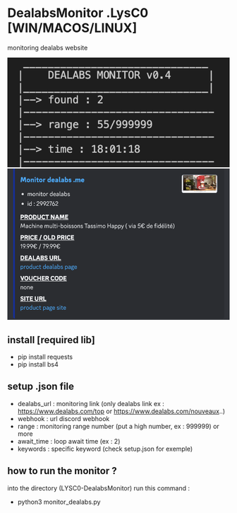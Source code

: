 # DealabsMonitor .LysC0 [WIN/MACOS/LINUX]

monitoring dealabs website

![info](img/info.png)
![info](img/webhook.png)

## install [required lib]

- pip install requests
- pip install bs4

## setup .json file

- dealabs_url : monitoring link (only dealabs link ex : https://www.dealabs.com/top or https://www.dealabs.com/nouveaux..) 
- webhook : url discord webhook
- range : monitoring range number (put a high number, ex : 999999) or more 
- await_time : loop await time (ex : 2)
- keywords : specific keyword (check setup.json for exemple)

## how to run the monitor ? ##

into the directory (LYSC0-DealabsMonitor) run this command :
- python3 monitor_dealabs.py
